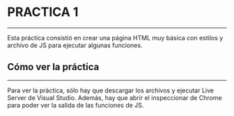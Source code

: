 
# PRACTICA 1
---
Esta práctica consistió en crear una página HTML muy básica con estilos y archivo de JS para ejecutar algunas funciones.

## Cómo ver la práctica
---
Para ver la práctica, sólo hay que descargar los archivos y ejecutar Live Server de Visual Studio. Además, hay que abrir el inspeccionar de Chrome para poder ver la salida de las funciones de JS.

